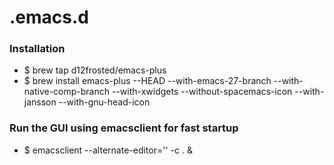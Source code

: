 # .emacs.d

### Installation 

 - $ brew tap d12frosted/emacs-plus
 - $ brew install emacs-plus --HEAD --with-emacs-27-branch --with-native-comp-branch --with-xwidgets --without-spacemacs-icon --with-jansson --with-gnu-head-icon 


### Run the GUI using emacsclient for fast startup
 - $ emacsclient --alternate-editor='' -c . &
